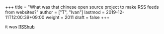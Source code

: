 +++
title = "What was that chinese open source project to make RSS feeds from websites?"
author = ["T", "Ivan"]
lastmod = 2019-12-11T12:00:39+09:00
weight = 2011
draft = false
+++

it was [RSShub](https://docs.rsshub.app/en/)
